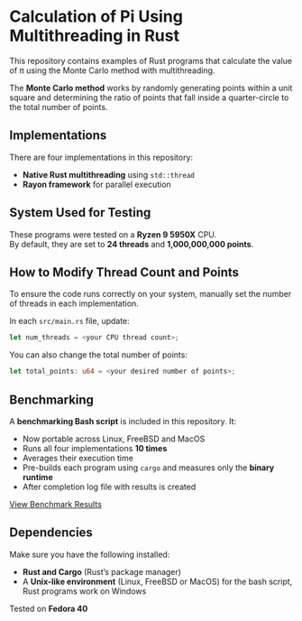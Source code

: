 # **Calculation of Pi Using Multithreading in Rust**  

This repository contains examples of Rust programs that calculate the value of π using the Monte Carlo method with multithreading.  

The **Monte Carlo method** works by randomly generating points within a unit square and determining the ratio of points that fall inside a quarter-circle to the total number of points.  

## **Implementations**
There are four implementations in this repository:
- **Native Rust multithreading** using `std::thread`
- **Rayon framework** for parallel execution  

## **System Used for Testing**
These programs were tested on a **Ryzen 9 5950X** CPU.  
By default, they are set to **24 threads** and **1,000,000,000 points**.  

## **How to Modify Thread Count and Points**
To ensure the code runs correctly on your system, manually set the number of threads in each implementation.  

In each `src/main.rs` file, update:

```rust
let num_threads = <your CPU thread count>;
```

You can also change the total number of points:

```rust
let total_points: u64 = <your desired number of points>;
```

## **Benchmarking**
A **benchmarking Bash script** is included in this repository. It:  
- Now portable across Linux, FreeBSD and MacOS
- Runs all four implementations **10 times**  
- Averages their execution time  
- Pre-builds each program using `cargo` and measures only the **binary runtime**
- After completion log file with results is created

[View Benchmark Results](https://raw.githubusercontent.com/Peter-L-SVK/Pi_multithread/refs/heads/main/benchmark_results.log)

## **Dependencies**
Make sure you have the following installed:  
- **Rust and Cargo** (Rust’s package manager)  
- A **Unix-like environment** (Linux, FreeBSD or MacOS) for the bash script, Rust programs work on Windows 

Tested on **Fedora 40**  
